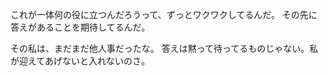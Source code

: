 これが一体何の役に立つんだろうって、ずっとワクワクしてるんだ。
その先に答えがあることを期待してるんだ。

その私は、まだまだ他人事だったな。
答えは黙って待ってるものじゃない。私が迎えてあげないと入れないのさ。